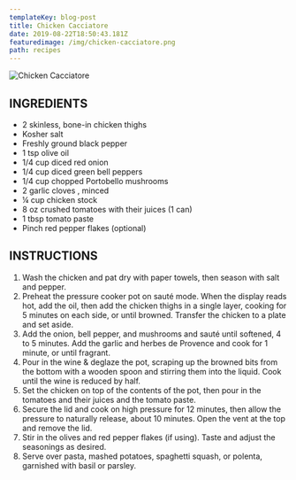 ```yaml
---
templateKey: blog-post
title: Chicken Cacciatore
date: 2019-08-22T18:50:43.181Z
featuredimage: /img/chicken-cacciatore.png
path: recipes
---
```

![Chicken Cacciatore](/img/chicken-cacciatore.png)

## INGREDIENTS

* 2 skinless, bone-in chicken thighs
* Kosher salt
* Freshly ground black pepper
* 1 tsp olive oil
* 1/4 cup diced red onion
* 1/4 cup diced green bell peppers
* 1/4 cup chopped Portobello mushrooms
* 2 garlic cloves , minced
* ¼ cup chicken stock
* 8 oz crushed tomatoes with their juices (1 can)
* 1 tbsp tomato paste
* Pinch red pepper flakes (optional)

## INSTRUCTIONS

1. Wash the chicken and pat dry with paper towels, then season with salt and pepper.
2. Preheat the pressure cooker pot on sauté mode. When the display reads hot, add the oil, then add the chicken thighs in a single layer, cooking for 5 minutes on each side, or until browned. Transfer the chicken to a plate and set aside.
3. Add the onion, bell pepper, and mushrooms and sauté until softened, 4 to 5 minutes. Add the garlic and herbes de Provence and cook for 1 minute, or until fragrant.
4. Pour in the wine & deglaze the pot, scraping up the browned bits from the bottom with a wooden spoon and stirring them into the liquid. Cook until the wine is reduced by half.
5. Set the chicken on top of the contents of the pot, then pour in the tomatoes and their juices and the tomato paste.
6. Secure the lid and cook on high pressure for 12 minutes, then allow the pressure to naturally release, about 10 minutes. Open the vent at the top and remove the lid.
7. Stir in the olives and red pepper flakes (if using). Taste and adjust the seasonings as desired.
8. Serve over pasta, mashed potatoes, spaghetti squash, or polenta, garnished with basil or parsley.
